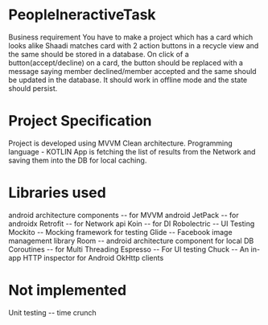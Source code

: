 # PeopleIneractiveTask

Business requirement
You have to make a project which has a card which looks alike Shaadi matches card with 2 action buttons in a recycle view and the same should be stored in a database.
On click of a button(accept/decline) on a card, the button should be replaced with a message saying member declined/member accepted and the same should be updated in the database. It should work in offline mode and the state should persist.


# Project Specification

Project is developed using MVVM Clean architecture.
Programming language - KOTLIN
App is fetching the list of results from the Network and saving them into the DB for local caching.

# Libraries used
android architecture components -- for MVVM
android JetPack -- for androidx
Retrofit -- for Network api
Koin -- for DI
Robolectric -- UI Testing
Mockito -- Mocking framework for testing
Glide -- Facebook image management library
Room -- android architecture component for local DB
Coroutines -- for Multi Threading
Espresso -- For UI testing
Chuck -- An in-app HTTP inspector for Android OkHttp clients

# Not implemented
Unit testing -- time crunch



